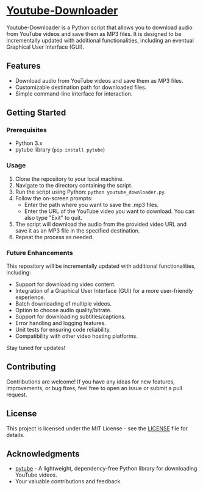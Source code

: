 # [Youtube-Downloader](https://github.com/IwamotoLuiz/Youtube-Downloader/blob/v0/youtube_downloader.py)

Youtube-Downloader is a Python script that allows you to download audio from YouTube videos and save them as MP3 files. It is designed to be incrementally updated with additional functionalities, including an eventual Graphical User Interface (GUI).

## Features
- Download audio from YouTube videos and save them as MP3 files.
- Customizable destination path for downloaded files.
- Simple command-line interface for interaction.

## Getting Started

### Prerequisites
- Python 3.x
- pytube library (`pip install pytube`)

### Usage
1. Clone the repository to your local machine.
2. Navigate to the directory containing the script.
3. Run the script using Python: `python youtube_downloader.py`.
4. Follow the on-screen prompts:
   - Enter the path where you want to save the .mp3 files.
   - Enter the URL of the YouTube video you want to download. You can also type "Exit" to quit.
5. The script will download the audio from the provided video URL and save it as an MP3 file in the specified destination.
6. Repeat the process as needed.

### Future Enhancements
This repository will be incrementally updated with additional functionalities, including:
- Support for downloading video content.
- Integration of a Graphical User Interface (GUI) for a more user-friendly experience.
- Batch downloading of multiple videos.
- Option to choose audio quality/bitrate.
- Support for downloading subtitles/captions.
- Error handling and logging features.
- Unit tests for ensuring code reliability.
- Compatibility with other video hosting platforms.

Stay tuned for updates!

## Contributing
Contributions are welcome! If you have any ideas for new features, improvements, or bug fixes, feel free to open an issue or submit a pull request.

## License
This project is licensed under the MIT License - see the [LICENSE](LICENSE) file for details.

## Acknowledgments
- [pytube](https://github.com/pytube/pytube) - A lightweight, dependency-free Python library for downloading YouTube videos.
- Your valuable contributions and feedback.

